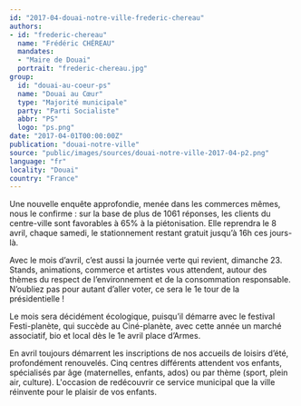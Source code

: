 ```yaml
---
id: "2017-04-douai-notre-ville-frederic-chereau"
authors:
- id: "frederic-chereau"
  name: "Frédéric CHÉREAU"
  mandates: 
  - "Maire de Douai"
  portrait: "frederic-chereau.jpg"
group:
  id: "douai-au-coeur-ps"
  name: "Douai au Cœur"
  type: "Majorité municipale"
  party: "Parti Socialiste"
  abbr: "PS"
  logo: "ps.png"
date: "2017-04-01T00:00:00Z"
publication: "douai-notre-ville"
source: "public/images/sources/douai-notre-ville-2017-04-p2.png"
language: "fr"
locality: "Douai"
country: "France"
---
```


Une nouvelle enquête approfondie, menée dans les commerces mêmes, nous le confirme : sur la base de plus de 1061 réponses, les clients du centre-ville sont favorables à 65% à la piétonisation. Elle reprendra le 8 avril, chaque samedi, le stationnement restant gratuit jusqu’à 16h ces jours-là.

Avec le mois d’avril, c’est aussi la journée verte qui revient, dimanche 23. Stands, animations, commerce et artistes vous attendent, autour des thèmes du respect de l’environnement et de la consommation responsable. N’oubliez pas pour autant d’aller voter, ce sera le 1e tour de la présidentielle !

Le mois sera décidément écologique, puisqu’il démarre avec le festival Festi-planète, qui succède au Ciné-planète, avec cette année un marché associatif, bio et local dès le 1e avril place d’Armes.

En avril toujours démarrent les inscriptions de nos accueils de loisirs d’été, profondément renouvelés. Cinq centres différents attendent vos enfants, spécialisés par âge (maternelles, enfants, ados) ou par thème (sport, plein air, culture). L'occasion de redécouvrir ce service municipal que la ville réinvente pour le plaisir de vos enfants.
